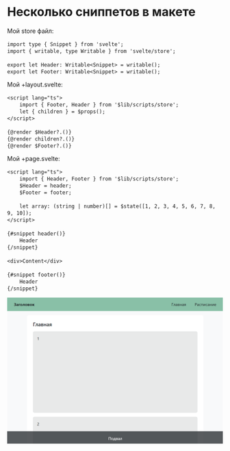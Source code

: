 # Несколько сниппетов в макете

Мой store файл:

```
import type { Snippet } from 'svelte';
import { writable, type Writable } from 'svelte/store';

export let Header: Writable<Snippet> = writable();
export let Footer: Writable<Snippet> = writable();
```

Мой +layout.svelte:

```
<script lang="ts">
	import { Footer, Header } from '$lib/scripts/store';
	let { children } = $props();
</script>

{@render $Header?.()}
{@render children?.()}
{@render $Footer?.()}
```

Мой +page.svelte:

```
<script lang="ts">
	import { Header, Footer } from '$lib/scripts/store';
	$Header = header;
	$Footer = footer;

	let array: (string | number)[] = $state([1, 2, 3, 4, 5, 6, 7, 8, 9, 10]);
</script>

{#snippet header()}
	Header
{/snippet}

<div>Content</div>

{#snippet footer()}
	Header
{/snippet}
```

![alt text](static/1.png)
